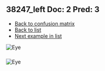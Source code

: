 ## 38247_left Doc: 2 Pred: 3
- [Back to confusion matrix](https://github.com/juliandewit/kaggle_retinopathy/blob/master/matrix.md)
- [Back to list](https://github.com/juliandewit/kaggle_retinopathy/blob/master/lists/23/list.md)
- [Next example in list](https://github.com/juliandewit/kaggle_retinopathy/blob/master/lists/23/38/38324_right.md)

![Eye](https://retinopaty.blob.core.windows.net/size1024/38247_left_2.jpeg)

### 

![Eye]()
